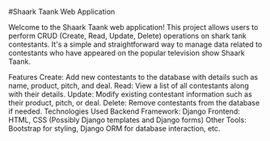 #Shaark Taank Web Application

Welcome to the Shaark Taank web application! This project allows users to perform CRUD (Create, Read, Update, Delete) operations on shark tank contestants. It's a simple and straightforward way to manage data related to contestants who have appeared on the popular television show Shaark Taank.

Features
Create: Add new contestants to the database with details such as name, product, pitch, and deal.
Read: View a list of all contestants along with their details.
Update: Modify existing contestant information such as their product, pitch, or deal.
Delete: Remove contestants from the database if needed.
Technologies Used
Backend Framework: Django
Frontend: HTML, CSS (Possibly Django templates and Django forms)
Other Tools: Bootstrap for styling, Django ORM for database interaction, etc.
